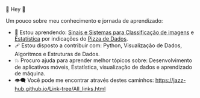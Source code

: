  🌸 Hey 🌸 


Um pouco sobre meu conhecimento e jornada de aprendizado:

- 💢  Estou aprendendo: [Sinais e Sistemas para Classificação de imagens](https://www.youtube.com/watch?v=0lvHURoyhtc&t=2073s) e [Estatística](https://www.udacity.com/course/intro-to-statistics--st101) por indicações do [Pizza de Dados](https://github.com/PizzaDeDados/datascience-pizza?tab=readme-ov-file#intermediario).
- 🩹  Estou disposto a contribuir com: Python, Visualização de Dados, Algoritmos e Estruturas de Dados.
- 💥  Procuro ajuda para aprender melhor tópicos sobre: Desenvolvimento de aplicativos móveis, Estatística, visualização de dados e aprendizado de máquina.
- 👁‍🗨 Você pode me encontrar através destes caminhos: https://jazz-hub.github.io/Link-tree/All_links.html
